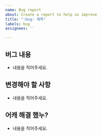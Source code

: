 ```yaml
---
name: Bug report
about: Create a report to help us improve
title: ":bug: 제목"
labels: bug
assignees: ''

---
```


## 버그 내용
- 내용을 적어주세요.

## 변경해야 할 사항
- 내용을 적어주세요.

## 어캐 해결 했누?
- 내용을 적어주세요.
